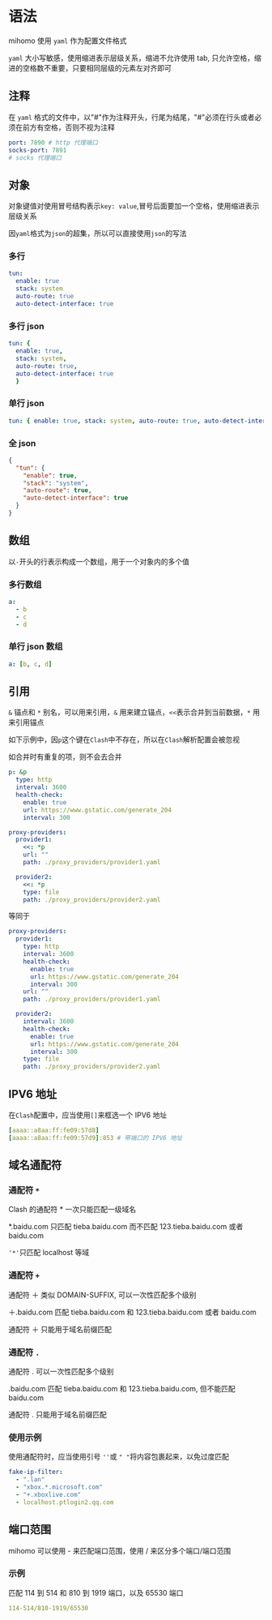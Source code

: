# 语法

mihomo 使用 `yaml` 作为配置文件格式

`yaml` 大小写敏感，使用缩进表示层级关系，缩进不允许使用 tab, 只允许空格，缩进的空格数不重要，只要相同层级的元素左对齐即可

## 注释

在 `yaml` 格式的文件中，以"#"作为注释开头，行尾为结尾，"#"必须在行头或者必须在前方有空格，否则不视为注释

```{.yaml linenums="1"}
port: 7890 # http 代理端口
socks-port: 7891
# socks 代理端口
```

## 对象

对象键值对使用冒号结构表示`key: value`,冒号后面要加一个空格，使用缩进表示层级关系

因`yaml`格式为`json`的超集，所以可以直接使用`json`的写法

### 多行

```{.yaml linenums="1"}
tun:
  enable: true
  stack: system
  auto-route: true
  auto-detect-interface: true
```

### 多行 json

```{.yaml linenums="1"}
tun: { 
  enable: true,
  stack: system,
  auto-route: true,
  auto-detect-interface: true
  }
```

### 单行 json

```{.yaml linenums="1"}
tun: { enable: true, stack: system, auto-route: true, auto-detect-interface: true}
```

### 全 json

```{.json linenums="1"}
{
  "tun": {
    "enable": true,
    "stack": "system",
    "auto-route": true,
    "auto-detect-interface": true
  }
}
```

## 数组

以`-`开头的行表示构成一个数组，用于一个对象内的多个值

### 多行数组

```{.yaml linenums="1"}
a:
  - b
  - c
  - d
```

### 单行 json 数组

```{.yaml linenums="1"}
a: [b, c, d]
```

## 引用

`&` 锚点和 `*` 别名，可以用来引用，`&` 用来建立锚点，`<<`表示合并到当前数据，`*` 用来引用锚点

如下示例中，因`p`这个键在`Clash`中不存在，所以在`Clash`解析配置会被忽视

如合并时有重复的项，则不会去合并

```{.yaml linenums="1"}
p: &p
  type: http
  interval: 3600
  health-check:
    enable: true
    url: https://www.gstatic.com/generate_204
    interval: 300

proxy-providers:
  provider1:
    <<: *p
    url: ""
    path: ./proxy_providers/provider1.yaml

  provider2:
    <<: *p
    type: file
    path: ./proxy_providers/provider2.yaml
```

等同于

```{.yaml linenums="1"}
proxy-providers:
  provider1:
    type: http
    interval: 3600
    health-check:
      enable: true
      url: https://www.gstatic.com/generate_204
      interval: 300
    url: ""
    path: ./proxy_providers/provider1.yaml

  provider2:
    interval: 3600
    health-check:
      enable: true
      url: https://www.gstatic.com/generate_204
      interval: 300
    type: file
    path: ./proxy_providers/provider2.yaml
```

## **IPV6 地址**

在`Clash`配置中，应当使用`[]`来框选一个 IPV6 地址

```{.yaml linenums="1"}
[aaaa::a8aa:ff:fe09:57d8]
[aaaa::a8aa:ff:fe09:57d9]:853 # 带端口的 IPV6 地址
```

## 域名通配符

### 通配符 `*`

Clash 的通配符 \* 一次只能匹配一级域名

\*.baidu.com 只匹配 tieba.baidu.com 而不匹配 123.tieba.baidu.com 或者 baidu.com

`'*'`只匹配 localhost 等域

### 通配符 `+`

通配符 ＋ 类似 DOMAIN-SUFFIX, 可以一次性匹配多个级别

＋.baidu.com 匹配 tieba.baidu.com 和 123.tieba.baidu.com 或者 baidu.com

通配符 ＋ 只能用于域名前缀匹配

### 通配符 `.`

通配符 . 可以一次性匹配多个级别

.baidu.com 匹配 tieba.baidu.com 和 123.tieba.baidu.com, 但不能匹配 baidu.com

通配符 . 只能用于域名前缀匹配

### 使用示例

使用通配符时，应当使用引号 `''`或 `" "`将内容包裹起来，以免过度匹配

```{.yaml linenums="1"}
fake-ip-filter:
  - ".lan"
  - "xbox.*.microsoft.com"
  - "+.xboxlive.com"
  - localhost.ptlogin2.qq.com
```

## 端口范围

mihomo 可以使用 - 来匹配端口范围，使用 / 来区分多个端口/端口范围

### 示例

匹配 114 到 514 和 810 到 1919 端口，以及 65530 端口

```{.yaml linenums="1"}
114-514/810-1919/65530
```

<!--
## 时间格式

mihomo 支持两种时间格式，分别是整数和持续时间

=== "整数格式"
    ```{.yaml linenums="1"}
    interval: 3600
    ```

=== "持续时间格式"
    ```{.yaml linenums="1"}
    interval: 1h
    ``` 
-->
